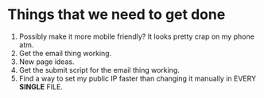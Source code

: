 # Things that we need to get done

1. Possibly make it more mobile friendly?  It looks pretty crap on my phone atm.
2. Get the email thing working.
3. New page ideas.
4. Get the submit script for the email thing working.
5. Find a way to set my public IP faster than changing it manually in EVERY **SINGLE** FILE.
